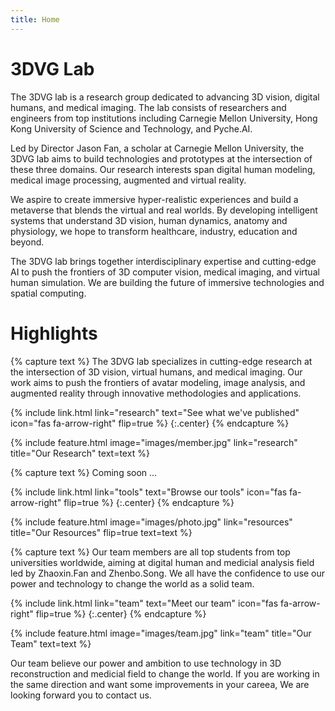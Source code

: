 ```yaml
---
title: Home
---
```


# 3DVG Lab

The 3DVG lab is a research group dedicated to advancing 3D vision, digital humans, and medical imaging. The lab consists of researchers and engineers from top institutions including Carnegie Mellon University, Hong Kong University of Science and Technology, and Pyche.AI.

Led by Director Jason Fan, a scholar at Carnegie Mellon University, the 3DVG lab aims to build technologies and prototypes at the intersection of these three domains. Our research interests span digital human modeling, medical image processing, augmented and virtual reality.

We aspire to create immersive hyper-realistic experiences and build a metaverse that blends the virtual and real worlds. By developing intelligent systems that understand 3D vision, human dynamics, anatomy and physiology, we hope to transform healthcare, industry, education and beyond.

The 3DVG lab brings together interdisciplinary expertise and cutting-edge AI to push the frontiers of 3D computer vision, medical imaging, and virtual human simulation. We are building the future of immersive technologies and spatial computing.



# Highlights

{% capture text %}
The 3DVG lab specializes in cutting-edge research at the intersection of 3D vision, virtual humans, and medical imaging. Our work aims to push the frontiers of avatar modeling, image analysis, and augmented reality through innovative methodologies and applications.

{%
  include link.html
  link="research"
  text="See what we've published"
  icon="fas fa-arrow-right"
  flip=true
%}
{:.center}
{% endcapture %}

{%
  include feature.html
  image="images/member.jpg"
  link="research"
  title="Our Research"
  text=text
%}

{% capture text %}
Coming soon ...

{%
  include link.html
  link="tools"
  text="Browse our tools"
  icon="fas fa-arrow-right"
  flip=true
%}
{:.center}
{% endcapture %}

{%
  include feature.html
  image="images/photo.jpg"
  link="resources"
  title="Our Resources"
  flip=true
  text=text
%}

{% capture text %}
Our team members are all top students from top universities worldwide, aiming at digital human and medicial analysis field led by Zhaoxin.Fan and Zhenbo.Song. We all have the confidence to use our power and technology to change the world as a solid team.

{%
  include link.html
  link="team"
  text="Meet our team"
  icon="fas fa-arrow-right"
  flip=true
%}
{:.center}
{% endcapture %}

{%
  include feature.html
  image="images/team.jpg"
  link="team"
  title="Our Team"
  text=text
%}

Our team believe our power and ambition to use technology in 3D reconstruction and medicial field to change the world. If you are working in the same direction and want some improvements in your careea, We are looking forward you to contact us.
